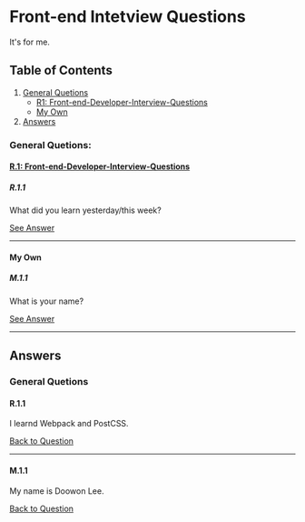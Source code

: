 # Front-end Intetview Questions

It's for me.

## Table of Contents

1. [General Quetions](#general-quetions)
    - [R1: Front-end-Developer-Interview-Questions](#r.1)
    - [My Own](#m.1)
1. [Answers](#answers)

### General Quetions:

<a name='r.1'/>

#### [R.1: Front-end-Developer-Interview-Questions](https://github.com/h5bp/Front-end-Developer-Interview-Questions/blob/master/README.md#general-questions)

<a name='r.1.1'/>

##### R.1.1

What did you learn yesterday/this week?

[See Answer](#ra.1.1)

---

<a name='m.1'/>

#### My Own

<a name='m.1.1'/>

##### M.1.1

What is your name?

[See Answer](#ma.1.1)

---

## Answers

### General Quetions

<a name='ra.1.1'/>

#### R.1.1

I learnd Webpack and PostCSS.

[Back to Question](#r.1.1)

---

<a name='ma.1.1'/>

#### M.1.1

My name is Doowon Lee.

[Back to Question](#m.1.1)

